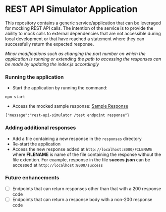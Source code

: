 # REST API Simulator Application
This repository contains a generic service/application that can be leveraged for mocking REST API calls. The intention of the service is to provide the ability to mock calls to external dependencies that are not accessible during local development or that have reached a statement where they can successfully return the expected response.

*Minor modifications such as changing the port number on which the application is running or extending the path to accessing the responses can be made by updating the index.js accordingly*

### Running the application
- Start the application by running the command:
```
npm start
```
- Access the mocked sample response: [Sample Response](http://localhost:8000/sample)
```
{"message":"rest-api-simulator /test endpoint response"}
```

### Adding additional responses
- Add a file containing a new response in the `responses` directory
- Re-start the application
- Access the new response added at `http://localhost:8000/FILENAME` where **FILENAME** is name of the file containing the response without the file extention. For example, response in the file **succes.json** can be accessed at `http://localhost:8000/success`


### Future enhancements
- [ ] Endpoints that can return responses other than that with a 200 response code
- [ ] Endpoints that can return a response body with a non-200 response code